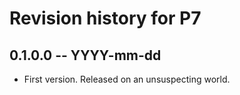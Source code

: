 # Revision history for P7

## 0.1.0.0 -- YYYY-mm-dd

* First version. Released on an unsuspecting world.
